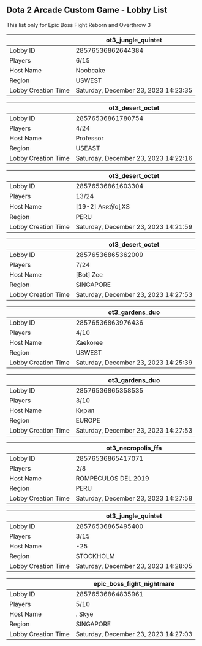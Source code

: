 ## Dota 2 Arcade Custom Game - Lobby List

This list only for Epic Boss Fight Reborn and Overthrow 3

|  | ot3_jungle_quintet |
| ------ | ------ |
| Lobby ID | 28576536862644384 |
| Players | 6/15 |
| Host Name | Noobcake |
| Region | USWEST |
| Lobby Creation Time | Saturday, December 23, 2023 14:23:35 |


|  | ot3_desert_octet |
| ------ | ------ |
| Lobby ID | 28576536861780754 |
| Players | 4/24 |
| Host Name | Professor |
| Region | USEAST |
| Lobby Creation Time | Saturday, December 23, 2023 14:22:16 |


|  | ot3_desert_octet |
| ------ | ------ |
| Lobby ID | 28576536861603304 |
| Players | 13/24 |
| Host Name | [19-2] Λʀʀɪ℣ɑɭ.XS |
| Region | PERU |
| Lobby Creation Time | Saturday, December 23, 2023 14:21:59 |


|  | ot3_desert_octet |
| ------ | ------ |
| Lobby ID | 28576536865362009 |
| Players | 7/24 |
| Host Name | [Bot] Zee |
| Region | SINGAPORE |
| Lobby Creation Time | Saturday, December 23, 2023 14:27:53 |


|  | ot3_gardens_duo |
| ------ | ------ |
| Lobby ID | 28576536863976436 |
| Players | 4/10 |
| Host Name | Xaekoree |
| Region | USWEST |
| Lobby Creation Time | Saturday, December 23, 2023 14:25:39 |


|  | ot3_gardens_duo |
| ------ | ------ |
| Lobby ID | 28576536865358535 |
| Players | 3/10 |
| Host Name | Кирил |
| Region | EUROPE |
| Lobby Creation Time | Saturday, December 23, 2023 14:27:53 |


|  | ot3_necropolis_ffa |
| ------ | ------ |
| Lobby ID | 28576536865417071 |
| Players | 2/8 |
| Host Name | ROMPECULOS DEL 2019 |
| Region | PERU |
| Lobby Creation Time | Saturday, December 23, 2023 14:27:58 |


|  | ot3_jungle_quintet |
| ------ | ------ |
| Lobby ID | 28576536865495400 |
| Players | 3/15 |
| Host Name | -25 |
| Region | STOCKHOLM |
| Lobby Creation Time | Saturday, December 23, 2023 14:28:05 |


|  | epic_boss_fight_nightmare |
| ------ | ------ |
| Lobby ID | 28576536864835961 |
| Players | 5/10 |
| Host Name | . Skye |
| Region | SINGAPORE |
| Lobby Creation Time | Saturday, December 23, 2023 14:27:03 |


